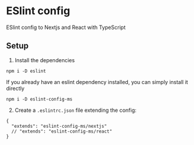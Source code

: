 # ESlint config

ESlint config to Nextjs and React with TypeScript

## Setup

1. Install the dependencies
```
npm i -D eslint
```

If you already have an eslint dependency installed, you can simply install it directly
```
npm i -D eslint-config-ms
```

2. Create a `.eslintrc.json` file extending the config:
```
{
  "extends": "eslint-config-ms/nextjs"
  // "extends": "eslint-config-ms/react"
}
```
